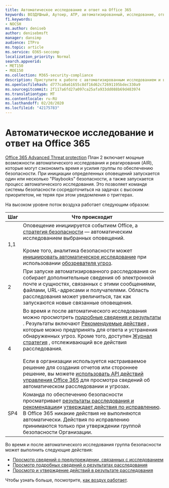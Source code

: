 ```yaml
---
title: Автоматическое исследование и ответ на Office 365
keywords: ВОЗДУШный, Аутоир, ATP, автоматизированный, исследование, ответ, исправление, угрозы, усовершенствованный, угроза, защита
f1.keywords:
- NOCSH
ms.author: deniseb
author: denisebmsft
manager: dansimp
audience: ITPro
ms.topic: article
ms.service: O365-seccomp
localization_priority: Normal
search.appverid:
- MET150
- MOE150
ms.collection: M365-security-compliance
description: Приступите к работе с автоматизированным исследованием и возможностями реагирования в Office 365 Advanced Threat Protection Plan 2.
ms.openlocfilehash: d777ca0a61655c8df16d62c72691195bdec330a9
ms.sourcegitcommit: 2f117a6fd27a097ca25afa933dd088b69d483974
ms.translationtype: MT
ms.contentlocale: ru-RU
ms.lasthandoff: 02/20/2020
ms.locfileid: "42175783"
---
```

# <a name="office-365-automated-investigation-and-response"></a>Автоматическое исследование и ответ на Office 365

[Office 365 Advanced Threat protection](office-365-atp.md) План 2 включает мощные возможности автоматического исследования и реагирования (AIR), которые могут сэкономить время и усилия группы по обеспечению безопасности. При инициации определенных оповещений запускается один или несколько "Playbooks" безопасности, а также запускается процесс автоматического исследования. Это позволяет команде системы безопасности сосредоточиться на задачах с высоким приоритетом, не теряя при этом уведомления о триггерах. 

На высоком уровне поток воздуха работает следующим образом:

|Шаг  |Что происходит  |
|---------|---------|
|1,1     |Оповещение инициируется событием Office, а [стратегия безопасности](automated-investigation-response-office.md#security-playbooks) — автоматическим исследованием выбранных оповещений. <br/><br/>Кроме того, аналитика безопасности может [инициировать автоматическое исследование](automated-investigation-response-office.md#example-a-security-administrator-triggers-an-investigation-from-threat-explorer) при использовании [обозревателя угроз](threat-explorer.md).        |
|2     |При запуске автоматизированного расследования он собирает дополнительные сведения об электронной почте и сущностях, связанных с этими сообщениями, файлами, URL-адресами и получателями.  Область расследования может увеличиться, так как запускаются новые связанные оповещения.         |
|4     |Во время и после автоматического исследования можно просмотреть [подробные сведения и результаты](air-view-investigation-results.md) . Результаты включают [Рекомендуемые действия](air-remediation-actions.md) , которые можно предпринять для ответа и устранения обнаруженных угроз. Кроме того, доступен [Журнал стратегия](air-view-investigation-results.md#playbook-log) , отслеживающий все действия расследования.<br/><br/>Если в организации используется настраиваемое решение для создания отчетов или стороннее решение, вы можете [использовать API действий управления Office 365](air-custom-reporting.md) для просмотра сведений об автоматическом расследовании и угрозах.         |
|SP4     |Команда по обеспечению безопасности просматривает [результаты расследования и рекомендации](air-view-investigation-results.md)и [утверждает действия по исправлению](air-remediation-actions.md#approve-or-reject-pending-actions). В Office 365 никакие действия не выполняются автоматически. Действия по исправлению принимаются только при утверждении группой безопасности Организации.         |

Во время и после автоматического исследования группа безопасности может выполнить следующие действия:

- [Просмотр сведений о предупреждении, связанных с исследованием](air-view-investigation-results.md#view-details-about-an-alert-related-to-an-investigation)
- [Просмотр подробных сведений о результатах расследования](air-view-investigation-results.md#view-details-of-an-investigation)
- [Просмотр и утверждение действий в результате расследования](air-remediation-actions.md#approve-or-reject-pending-actions)

Чтобы узнать больше, посмотрите, [как воздух работает](https://docs.microsoft.com/microsoft-365/security/office-365-security/automated-investigation-response-office).